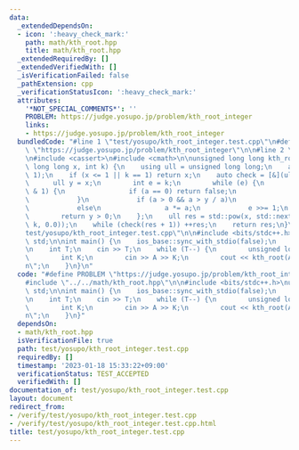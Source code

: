 ```yaml
---
data:
  _extendedDependsOn:
  - icon: ':heavy_check_mark:'
    path: math/kth_root.hpp
    title: math/kth_root.hpp
  _extendedRequiredBy: []
  _extendedVerifiedWith: []
  _isVerificationFailed: false
  _pathExtension: cpp
  _verificationStatusIcon: ':heavy_check_mark:'
  attributes:
    '*NOT_SPECIAL_COMMENTS*': ''
    PROBLEM: https://judge.yosupo.jp/problem/kth_root_integer
    links:
    - https://judge.yosupo.jp/problem/kth_root_integer
  bundledCode: "#line 1 \"test/yosupo/kth_root_integer.test.cpp\"\n#define PROBLEM\
    \ \"https://judge.yosupo.jp/problem/kth_root_integer\"\n\n#line 2 \"math/kth_root.hpp\"\
    \n#include <cassert>\n#include <cmath>\n\nunsigned long long kth_root(unsigned\
    \ long long x, int k) {\n    using ull = unsigned long long;\n    assert(k >=\
    \ 1);\n    if (x <= 1 || k == 1) return x;\n    auto check = [&](ull a) {\n  \
    \      ull y = x;\n        int e = k;\n        while (e) {\n            if (e\
    \ & 1) {\n                if (a == 0) return false;\n                y /= a;\n\
    \            }\n            if (a > 0 && a > y / a)\n                a = 0;\n\
    \            else\n                a *= a;\n            e >>= 1;\n        }\n\
    \        return y > 0;\n    };\n    ull res = std::pow(x, std::nextafter(1.0 /\
    \ k, 0.0));\n    while (check(res + 1)) ++res;\n    return res;\n}\n#line 4 \"\
    test/yosupo/kth_root_integer.test.cpp\"\n\n#include <bits/stdc++.h>\nusing namespace\
    \ std;\n\nint main() {\n    ios_base::sync_with_stdio(false);\n    cin.tie(0);\n\
    \n    int T;\n    cin >> T;\n    while (T--) {\n        unsigned long long A;\n\
    \        int K;\n        cin >> A >> K;\n        cout << kth_root(A, K) << \"\\\
    n\";\n    }\n}\n"
  code: "#define PROBLEM \"https://judge.yosupo.jp/problem/kth_root_integer\"\n\n\
    #include \"../../math/kth_root.hpp\"\n\n#include <bits/stdc++.h>\nusing namespace\
    \ std;\n\nint main() {\n    ios_base::sync_with_stdio(false);\n    cin.tie(0);\n\
    \n    int T;\n    cin >> T;\n    while (T--) {\n        unsigned long long A;\n\
    \        int K;\n        cin >> A >> K;\n        cout << kth_root(A, K) << \"\\\
    n\";\n    }\n}"
  dependsOn:
  - math/kth_root.hpp
  isVerificationFile: true
  path: test/yosupo/kth_root_integer.test.cpp
  requiredBy: []
  timestamp: '2023-01-18 15:33:22+09:00'
  verificationStatus: TEST_ACCEPTED
  verifiedWith: []
documentation_of: test/yosupo/kth_root_integer.test.cpp
layout: document
redirect_from:
- /verify/test/yosupo/kth_root_integer.test.cpp
- /verify/test/yosupo/kth_root_integer.test.cpp.html
title: test/yosupo/kth_root_integer.test.cpp
---
```

